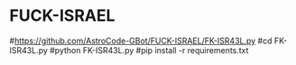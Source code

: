 # FUCK-ISRAEL
#https://github.com/AstroCode-GBot/FUCK-ISRAEL/FK-ISR43L.py
#cd FK-ISR43L.py
#python FK-ISR43L.py
#pip install -r requirements.txt
